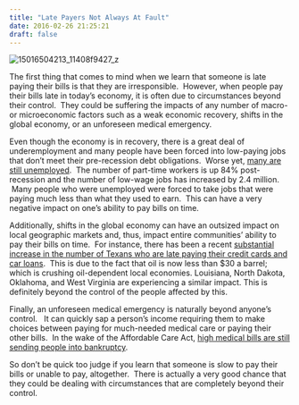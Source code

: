 ```yaml
---
title: "Late Payers Not Always At Fault"
date: 2016-02-26 21:25:21
draft: false
---
```


![](https://paypastduebills.files.wordpress.com/2016/02/15016504213_11408f9427_z.jpg?w=768 "15016504213_11408f9427_z")

<span style="font-weight:400;">The first thing that comes to mind when we learn that someone is late paying their bills is that they are irresponsible.  However, when people pay their bills late in today’s economy, it is often due to circumstances beyond their control.  They could be suffering the impacts of any number of macro- or microeconomic factors such as a weak economic recovery, shifts in the global economy, or an unforeseen medical emergency.</span>

<span style="font-weight:400;">Even though the economy is in recovery, there is a great deal of underemployment and many people have been forced into low-paying jobs that don’t meet their pre-recession debt obligations.  Worse yet, [many are still unemployed](http://www.usnews.com/news/the-report/articles/2015/08/23/the-part-time-economic-recovery).  The number of part-time workers is up 84% post-recession and the number of low-wage jobs has increased by 2.4 million.  Many people who were unemployed were forced to take jobs that were paying much less than what they used to earn.  This can have a very negative impact on one’s ability to pay bills on time.</span>

<span style="font-weight:400;">Additionally, shifts in the global economy can have an outsized impact on local geographic markets and, thus, impact entire communities’ ability to pay their bills on time.  For instance, there has been a recent [substantial increase in the number of Texans who are late paying their credit cards and car loans](http://www.chron.com/business/article/More-Texans-are-late-on-credit-card-bills-car-6836280.php).  This is due to the fact that oil is now less than $30 a barrel; which is crushing oil-dependent local economies. Louisiana, North Dakota, Oklahoma, and West Virginia are experiencing a similar impact. This is definitely beyond the control of the people affected by this.</span>

<span style="font-weight:400;">Finally, an unforeseen medical emergency is naturally beyond anyone’s control.   It can quickly sap a person’s income requiring them to make choices between paying for much-needed medical care or paying their other bills.  In the wake of the Affordable Care Act, [high medical bills are still sending people into bankruptcy](http://www.cnbc.com/id/100840148).</span>

<span style="font-weight:400;">So don’t be quick too judge if you learn that someone is slow to pay their bills or unable to pay, altogether.  There is actually a very good chance that they could be dealing with circumstances that are completely beyond their control. </span>